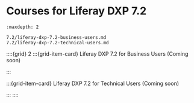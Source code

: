 # Courses for Liferay DXP 7.2

```{toctree}
:maxdepth: 2

7.2/liferay-dxp-7.2-business-users.md
7.2/liferay-dxp-7.2-technical-users.md
```

::::{grid} 2
:::{grid-item-card}  Liferay DXP 7.2 for Business Users (Coming soon)

:::

:::{grid-item-card}  Liferay DXP 7.2 for Technical Users (Coming soon)

:::
::::